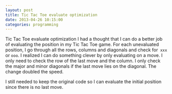 ```yaml
---
layout: post
title: Tic Tac Toe evaluate optimization
date: 2013-04-26 10:15:00
categories: programming
---
```

Tic Tac Toe evaluate optimization	I had a thought that I can do a better job of
evaluating the position in my Tic Tac Toe game.  For each unevaluated position,
I go through all the rows, columns and diagonals and check for` xxx` or `ooo`.
I realized I can do something clever by only evaluating on a move.  I only need
to check the row of the last move and the column.  I only check the major and
minor diagonals if the last move lies on the diagonal.  The change doubled the
speed.

I still needed to keep the original code so I can evaluate the initial position
since there is no last move.
